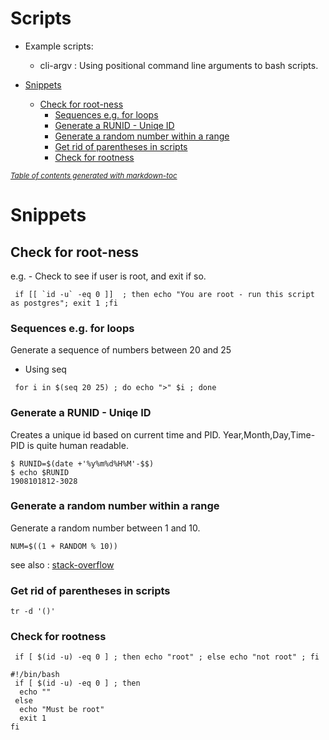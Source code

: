 # Scripts

- Example scripts:
  - cli-argv : Using positional command line arguments to bash scripts.

- [Snippets](#snippets)
  * [Check for root-ness](#check-for-root-ness)
    + [Sequences e.g. for loops](#sequences-eg-for-loops)
    + [Generate a RUNID - Uniqe ID](#generate-a-runid---uniqe-id)
    + [Generate a random number within a range](#generate-a-random-number-within-a-range)
    + [Get rid of parentheses in scripts](#get-rid-of-parentheses-in-scripts)
    + [Check for rootness](#check-for-rootness)

<small><i><a href='http://ecotrust-canada.github.io/markdown-toc/'>Table of contents generated with markdown-toc</a></i></small>



# Snippets

## Check for root-ness
e.g. - Check to see if user is root, and exit if so.
```
 if [[ `id -u` -eq 0 ]]  ; then echo "You are root - run this script as postgres"; exit 1 ;fi
```

### Sequences e.g. for loops
Generate a sequence of numbers between 20 and 25
* Using seq
```
 for i in $(seq 20 25) ; do echo ">" $i ; done
 ```
 

### Generate a RUNID - Uniqe ID
Creates a unique id based on current time and PID. Year,Month,Day,Time-PID is quite human readable.
```
$ RUNID=$(date +'%y%m%d%H%M'-$$)
$ echo $RUNID
1908101812-3028
```

### Generate a random number within a range
Generate a random number between 1 and 10.
```
NUM=$((1 + RANDOM % 10))
```
see also : [stack-overflow](https://stackoverflow.com/questions/1194882/how-to-generate-random-number-in-bash)



### Get rid of parentheses in scripts
```tr -d '()'```
### Check for rootness
```  if [ $(id -u) -eq 0 ] ; then echo "root" ; else echo "not root" ; fi ```
```
#!/bin/bash
 if [ $(id -u) -eq 0 ] ; then
  echo ""
 else
  echo "Must be root"
  exit 1
fi
```
